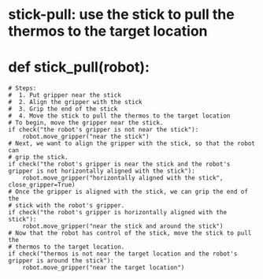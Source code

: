 

# stick-pull: use the stick to pull the thermos to the target location
# def stick_pull(robot):
    # Steps:
    #  1. Put gripper near the stick 
    #  2. Align the gripper with the stick
    #  3. Grip the end of the stick
    #  4. Move the stick to pull the thermos to the target location
    # To begin, move the gripper near the stick.
    if check("the robot's gripper is not near the stick"):
        robot.move_gripper("near the stick")
    # Next, we want to align the gripper with the stick, so that the robot can
    # grip the stick.
    if check("the robot's gripper is near the stick and the robot's gripper is not horizontally aligned with the stick"):
        robot.move_gripper("horizontally aligned with the stick", close_gripper=True)
    # Once the gripper is aligned with the stick, we can grip the end of the
    # stick with the robot's gripper.
    if check("the robot's gripper is horizontally aligned with the stick"):
        robot.move_gripper("near the stick and around the stick")
    # Now that the robot has control of the stick, move the stick to pull the
    # thermos to the target location.
    if check("thermos is not near the target location and the robot's gripper is around the stick"):
        robot.move_gripper("near the target location")